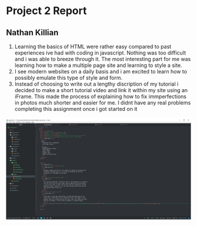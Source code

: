 # Project 2 Report
## Nathan Killian

1. Learning the basics of HTML were rather easy compared to past experiences ive had with coding in javascript. Nothing was too difficult and i was
 able to breeze through it. The most interesting part for me was learning how to make a multiple page site and learning to style a site.
2. I see modern websites on a daily basis and i am excited to learn how to possibly emulate this type of style and form.
3. Instead of choosing to write out a lengthy discription of my tutorial i decided to make a short tutorial video and link it within my site using an iFrame.
This made the process of explaining how to fix immperfections in photos much shorter and easier for me. I didnt have any real problems completing this assignment
once i got started on it

![Image of My Atom Editor](./images/screenshot.jpg)
